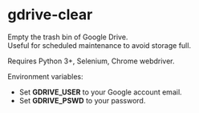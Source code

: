 # gdrive-clear  

Empty the trash bin of Google Drive.  
Useful for scheduled maintenance to avoid storage full.  

Requires Python 3+, Selenium, Chrome webdriver.  

Environment variables:
* Set **GDRIVE_USER** to your Google account email.  
* Set **GDRIVE_PSWD** to your password.
